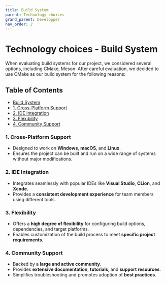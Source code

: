 ```yaml
---
title: Build System
parent: Technology choices
grand_parent: Developper
nav_order: 2
---
```

# Technology choices - Build System

When evaluating build systems for our project, we considered several options, including CMake, Meson. After careful evaluation, we decided to use CMake as our build system for the following reasons:

## Table of Contents

   * [Build System](#build-system)
   * [1. Cross-Platform Support](#1-cross-platform-support)
   * [2. IDE Integration](#2-ide-integration)
   * [3. Flexibility](#3-flexibility)
   * [4. Community Support](#4-community-support)

### 1. Cross-Platform Support

- Designed to work on **Windows**, **macOS**, and **Linux**.  
- Ensures the project can be built and run on a wide range of systems without major modifications.  

### 2. IDE Integration

- Integrates seamlessly with popular IDEs like **Visual Studio**, **CLion**, and **Xcode**.  
- Provides a **consistent development experience** for team members using different tools.  

### 3. Flexibility

- Offers a **high degree of flexibility** for configuring build options, dependencies, and target platforms.  
- Enables customization of the build process to meet **specific project requirements**.  

### 4. Community Support

- Backed by a **large and active community**.  
- Provides **extensive documentation**, **tutorials**, and **support resources**.  
- Simplifies troubleshooting and promotes adoption of **best practices**.  
